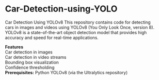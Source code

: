 # Car-Detection-using-YOLO
Car Detection Using YOLOv8
This repository contains code for detecting cars in images and videos using YOLOv8 (You Only Look Once, version 8). YOLOv8 is a state-of-the-art object detection model that provides high accuracy and speed for real-time applications.

<b>Features</b>
</br>Car detection in images
</br>Car detection in video streams
</br>Bounding box visualization
</br>Confidence thresholding
</br><b>Prerequisites:</b>
Python
YOLOv8 (via the Ultralytics repository)
